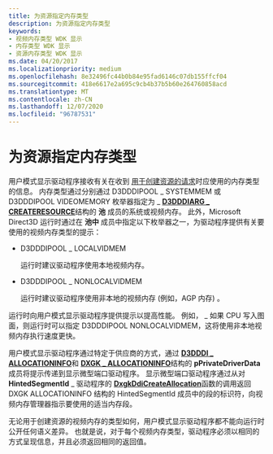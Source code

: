 ```yaml
---
title: 为资源指定内存类型
description: 为资源指定内存类型
keywords:
- 视频内存类型 WDK 显示
- 内存类型 WDK 显示
- 资源内存类型 WDK 显示
ms.date: 04/20/2017
ms.localizationpriority: medium
ms.openlocfilehash: 8e32496fc44b0b84e95fad6146c07db155ffcf04
ms.sourcegitcommit: 418e6617e2a695c9cb4b37b5b60e264760858acd
ms.translationtype: MT
ms.contentlocale: zh-CN
ms.lasthandoff: 12/07/2020
ms.locfileid: "96787531"
---
```

# <a name="specifying-memory-type-for-a-resource"></a>为资源指定内存类型


用户模式显示驱动程序接收有关在收到 [用于创建资源的请求](requesting-and-using-surface-memory.md)时应使用的内存类型的信息。 内存类型通过分别通过 D3DDDIPOOL \_ SYSTEMMEM 或 D3DDDIPOOL VIDEOMEMORY 枚举器指定为 \_ [**D3DDDIARG \_ CREATERESOURCE**](/windows-hardware/drivers/ddi/d3dukmdt/ns-d3dukmdt-_d3dddiarg_createresource)结构的 **池** 成员的系统或视频内存。 此外，Microsoft Direct3D 运行时通过在 **池中** 成员中指定以下枚举器之一，为驱动程序提供有关要使用的视频内存类型的提示：

-   D3DDDIPOOL \_ LOCALVIDMEM

    运行时建议驱动程序使用本地视频内存。

-   D3DDDIPOOL \_ NONLOCALVIDMEM

    运行时建议驱动程序使用非本地的视频内存 (例如，AGP 内存) 。

运行时向用户模式显示驱动程序提供提示以提高性能。 例如， \_ 如果 CPU 写入图面，则运行时可以指定 D3DDDIPOOL NONLOCALVIDMEM，这将使用非本地视频内存执行速度更快。

用户模式显示驱动程序通过特定于供应商的方式，通过 [**D3DDDI \_ ALLOCATIONINFO**](/windows-hardware/drivers/ddi/d3dukmdt/ns-d3dukmdt-_d3dddi_allocationinfo)和 [**DXGK \_ ALLOCATIONINFO**](/windows-hardware/drivers/ddi/d3dkmddi/ns-d3dkmddi-_dxgk_allocationinfo)结构的 **pPrivateDriverData** 成员将提示传递到显示微型端口驱动程序。 显示微型端口驱动程序通过从对 **HintedSegmentId** \_ 驱动程序的 [**DxgkDdiCreateAllocation**](/windows-hardware/drivers/ddi/d3dkmddi/nc-d3dkmddi-dxgkddi_createallocation)函数的调用返回 DXGK ALLOCATIONINFO 结构的 HintedSegmentId 成员中的段的标识符，向视频内存管理器指示要使用的适当内存段。

无论用于创建资源的视频内存的类型如何，用户模式显示驱动程序都不能向运行时公开任何语义差异。 也就是说，对于每个视频内存类型，驱动程序必须以相同的方式呈现信息，并且必须返回相同的返回值。

 

